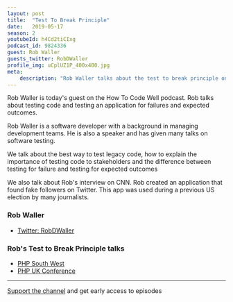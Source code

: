 ```yaml
---
layout: post
title:  "Test To Break Principle"
date:   2019-05-17
season: 2
youtubeId: h4Cd2tiCIxg
podcast_id: 9824336
guest: Rob Waller
guests_twitter: RobDWaller
profile_img: uCplUZ1P_400x400.jpg
meta:
    description: "Rob Waller talks about the test to break principle on the How To Code Well podcast"
---
```

Rob Waller is today's guest on the How To Code Well podcast. Rob talks about testing code and testing an application for failures and expected outcomes.

Rob Waller is a software developer with a background in managing development teams. He is also a speaker and has given many talks on software testing.

We talk about the best way to test legacy code, how to explain the importance of testing code to stakeholders and the difference between testing for failure and testing for expected outcomes

We also talk about Rob's interview on CNN. Rob created an application that found fake followers on Twitter. This app was used during a previous US election by many journalists.

### Rob Waller
- [Twitter: RobDWaller](https://twitter.com/RobDWaller) 

### Rob's Test to Break Principle talks
- [PHP South West](https://youtu.be/vRtioaertzU) 
- [PHP UK Conference](https://youtu.be/JDwFyRXbVHQ) 

-------------------------------

[Support the channel](https://www.patreon.com/howToCodeWell) and get early access to episodes
